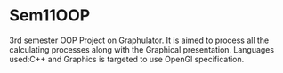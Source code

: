# Sem11OOP
3rd semester OOP Project on Graphulator.
It is aimed to process all the calculating processes along with the Graphical presentation.
Languages used:C++
and Graphics is targeted to use OpenGl specification.
